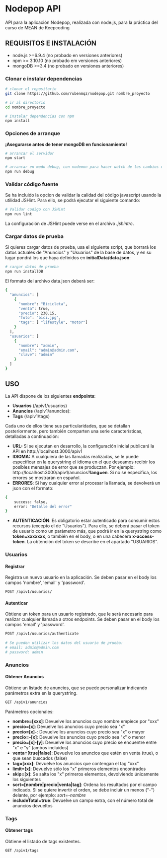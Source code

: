
# Nodepop API

API para la aplicación Nodepop, realizada con node.js, para la práctica del curso de MEAN de Keepcoding

## REQUISITOS E INSTALACIÓN

- node.js >=6.9.4 (no probado en versiones anteriores)
- npm >= 3.10.10 (no probado em versiones anteriores)
- mongoDB >=3.4 (no probado en versiones anteriores)

### Clonar e instalar dependencias

```bash
# clonar el repositorio
git clone https://github.com/rubenmqz/nodepop.git nombre_proyecto

# ir al directorio
cd nombre_proyecto

# instalar dependencias con npm
npm install
```

### Opciones de arranque
**¡Asegurarse antes de tener mongoDB en funcionamiento!**
```bash
# arrancar el servidor
npm start

# arrancar en modo debug, con nodemon para hacer watch de los cambios durante el desarrollo
npm run debug
```

### Validar código fuente
Se ha incluido la opcion de validar la calidad del código javascript usando la utilidad JSHint. Para ello, se podrá ejecutar el siguiente comando:
```bash
# Validar codigo con JSHint
npm run lint
```
La configuración de JSHint puede verse en el archivo *.jshintrc*.

### Cargar datos de prueba
Si quieres cargar datos de prueba, usa el siguiente script, que borrará los datos actuales de "Anuncios" y "Usuarios" de la base de datos, y en su lugar pondrá los que haya definidos en **initialData/data.json**:
```bash
# cargar datos de prueba
npm run installDB
```

El formato del archivo data.json deberá ser:
```bash
{
  "anuncios": [
    {
      "nombre": "Bicicleta",
      "venta": true,
      "precio": 230.15,
      "foto": "bici.jpg",
      "tags": [ "lifestyle", "motor"]
    }
  ],
  "usuarios": [
    {
      "nombre": "admin",
      "email": "admin@admin.com",
      "clave": "admin"
    }
  ]
}
```

## USO

La API dispone de los siguientes **endpoints**:

- **Usuarios** (/apiv1/usuarios)
- **Anuncios** (/apiv1/anuncios): 
- **Tags** (/apiv1/tags)

Cada uno de ellos tiene sus particularidades, que se detallan posteriormente, pero también comparten una serie características, detalladas a continuación:
 
- **URL:** Si se ejecutan en desarrollo, la configuración inicial publicará la API en http://localhost:3000/apiv1
- **IDIOMA:** A cualquiera de las llamadas realizadas, se le puede especificar en la querystring el idioma en el que deseamos recibir los posibles mensajes de error que se produczan. Por ejemplo: http://localhost:3000/apiv1/anuncios?**lang=en**. Si no se especifica, los errores se mostrarán en español.
- **ERRORES**: Si hay cualquier error al procesar la llamada, se devolverá un json con el formato:
```bash
{
    success: false,
    error: "Detalle del error"
}
```
- **AUTENTICACIÓN**: Es obligatorio estar autenticado para consumir estos recursos (excepto el de "Usuarios"). Para ello, se deberá pasar el token de usuario como un parámetro más, que podrá ir en la querystring como **token=xxxxxxx**, o también en el body, o en una cabecera **x-access-token**. La obtención del token se describe en el apartado "USUARIOS".


### Usuarios

#### Registrar 
Registra un nuevo usuario en la aplicación. Se deben pasar en el body los campos 'nombre', 'email' y 'password'.
```bash
POST /apiv1/usuarios/
```

#### Autenticar 
Obtiene un token para un usuario registrado, que le será necesario para realizar cualquier llamada a otros endpoints. Se deben pasar en el body los campos 'email' y 'password'.
```bash
POST /apiv1/usuarios/authenticate
 
# Se pueden utilizar los datos del usuario de prueba:
# email: admin@admin.com
# password: admin
```

### Anuncios

#### Obtener Anuncios 
Obtiene un listado de anuncios, que se puede personalizar indicando parámetros extra en la querystring.
```bash
GET /apiv1/anuncios
```
Parámetros opcionales:

- **nombre=[xxx]**: Devuelve los anuncios cuyo nombre empiece por "xxx"
- **precio=[x]**: Devuelve los anuncios cuyo precio sea "x"
- **precio=[x]-**: Devuelve los anuncios cuyo precio sea "x" o mayor
- **precio=-[x]**: Devuelve los anuncios cuyo precio sea "x" o menor
- **precio=[x]-[y]**: Devuelve los anuncios cuyo precio se encuentre entre "x" e "y" (ambos incluidos)
- **venta=[true|false]**: Devuelve los anuncios que estén en venta (true), o que sean buscados (false)
- **tag=[xxx]**: Devuelve los anuncios que contengan el tag "xxx"
- **limit=[x]**: Devuelve sólo los "x" primeros elementos encontrados
- **skip=[x]**: Se salta los "x" primeros elementos, devolviendo únicamente los siguientes
- **sort=[nombre|precio|venta|tag]**: Ordena los resultados por el campo indicado. Si se quiere invertir el orden, se debe incluir un menos ("-") delante, por ejemplo: *sort=-nombre*
- **includeTotal=true**: Devuelve un campo extra, con el número total de anuncios devueltos

### Tags

#### Obtener tags 
Obtiene el listado de tags existentes.
```bash
GET /apiv1/tags
```

